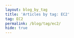 ```yaml
---
layout: blog_by_tag
title: 'Articles by tag: EC2'
tag: EC2
permalink: /blog/tag/ec2/
hide: true
---
```

